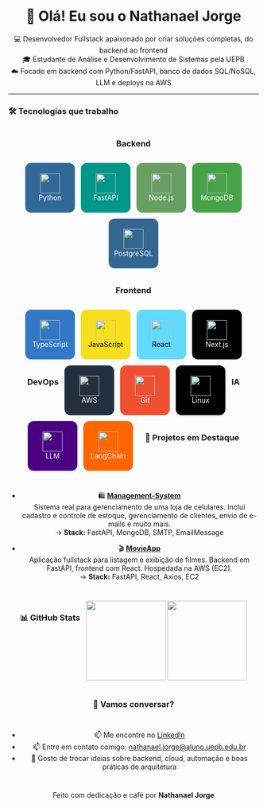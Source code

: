 <h1 align="center">👋 Olá! Eu sou o Nathanael Jorge</h1>

<p align="center">
  💻 Desenvolvedor Fullstack apaixonado por criar soluções completas, do backend ao frontend<br>
  🎓 Estudante de Análise e Desenvolvimento de Sistemas pela UEPB<br>
  ☁️ Focado em backend com Python/FastAPI, banco de dados SQL/NoSQL, LLM e deploys na AWS
</p>

---

### 🛠️ Tecnologias que trabalho

<div align="center" style="display: flex; flex-wrap: wrap; justify-content: center; gap: 12px;">

<!-- Backend -->
<h3>Backend</h3>
<div style="display: flex; flex-wrap: wrap; gap: 12px; justify-content: center;">
  <div style="background-color:#306998; width:100px; height:100px; border-radius:12px; display:flex; flex-direction:column; align-items:center; justify-content:center; color:white;">
    <img src="https://cdn.jsdelivr.net/gh/devicons/devicon/icons/python/python-original.svg" width="40"/>
    <span>Python</span>
  </div>
  <div style="background-color:#009688; width:100px; height:100px; border-radius:12px; display:flex; flex-direction:column; align-items:center; justify-content:center; color:white;">
    <img src="https://fastapi.tiangolo.com/img/logo-margin/logo-teal.png" width="40"/>
    <span>FastAPI</span>
  </div>
  <div style="background-color:#68A063; width:100px; height:100px; border-radius:12px; display:flex; flex-direction:column; align-items:center; justify-content:center; color:white;">
    <img src="https://cdn.jsdelivr.net/gh/devicons/devicon/icons/nodejs/nodejs-original.svg" width="40"/>
    <span>Node.js</span>
  </div>
  <div style="background-color:#47A248; width:100px; height:100px; border-radius:12px; display:flex; flex-direction:column; align-items:center; justify-content:center; color:white;">
    <img src="https://cdn.jsdelivr.net/gh/devicons/devicon/icons/mongodb/mongodb-original.svg" width="40"/>
    <span>MongoDB</span>
  </div>
  <div style="background-color:#336791; width:100px; height:100px; border-radius:12px; display:flex; flex-direction:column; align-items:center; justify-content:center; color:white;">
    <img src="https://cdn.jsdelivr.net/gh/devicons/devicon/icons/postgresql/postgresql-original.svg" width="40"/>
    <span>PostgreSQL</span>
  </div>
</div>

<!-- Frontend -->
<h3>Frontend</h3>
<div style="display: flex; flex-wrap: wrap; gap: 12px; justify-content: center;">
  <div style="background-color:#3178C6; width:100px; height:100px; border-radius:12px; display:flex; flex-direction:column; align-items:center; justify-content:center; color:white;">
    <img src="https://cdn.jsdelivr.net/gh/devicons/devicon/icons/typescript/typescript-original.svg" width="40"/>
    <span>TypeScript</span>
  </div>
  <div style="background-color:#F7DF1E; width:100px; height:100px; border-radius:12px; display:flex; flex-direction:column; align-items:center; justify-content:center; color:black;">
    <img src="https://cdn.jsdelivr.net/gh/devicons/devicon/icons/javascript/javascript-original.svg" width="40"/>
    <span>JavaScript</span>
  </div>
  <div style="background-color:#61DAFB; width:100px; height:100px; border-radius:12px; display:flex; flex-direction:column; align-items:center; justify-content:center; color:black;">
    <img src="https://cdn.jsdelivr.net/gh/devicons/devicon/icons/react/react-original.svg" width="40"/>
    <span>React</span>
  </div>
  <div style="background-color:#000000; width:100px; height:100px; border-radius:12px; display:flex; flex-direction:column; align-items:center; justify-content:center; color:white;">
    <img src="https://cdn.jsdelivr.net/gh/devicons/devicon/icons/nextjs/nextjs-original.svg" width="40"/>
    <span>Next.js</span>
  </div>
</div>

<!-- DevOps -->
<h3>DevOps</h3>
<div style="display: flex; flex-wrap: wrap; gap: 12px; justify-content: center;">
  <div style="background-color:#232F3E; width:100px; height:100px; border-radius:12px; display:flex; flex-direction:column; align-items:center; justify-content:center; color:white;">
    <img src="https://cdn.jsdelivr.net/gh/devicons/devicon/icons/aws/aws-original.svg" width="40"/>
    <span>AWS</span>
  </div>
  <div style="background-color:#F05032; width:100px; height:100px; border-radius:12px; display:flex; flex-direction:column; align-items:center; justify-content:center; color:white;">
    <img src="https://cdn.jsdelivr.net/gh/devicons/devicon/icons/git/git-original.svg" width="40"/>
    <span>Git</span>
  </div>
  <div style="background-color:#000000; width:100px; height:100px; border-radius:12px; display:flex; flex-direction:column; align-items:center; justify-content:center; color:white;">
    <img src="https://cdn.jsdelivr.net/gh/devicons/devicon/icons/linux/linux-original.svg" width="40"/>
    <span>Linux</span>
  </div>
</div>

<!-- IA -->
<h3>IA</h3>
<div style="display: flex; flex-wrap: wrap; gap: 12px; justify-content: center;">
  <div style="background-color:#4B0082; width:100px; height:100px; border-radius:12px; display:flex; flex-direction:column; align-items:center; justify-content:center; color:white;">
    <img src="https://upload.wikimedia.org/wikipedia/commons/4/4b/LLM_icon.png" width="40"/>
    <span>LLM</span>
  </div>
  <div style="background-color:#FF6600; width:100px; height:100px; border-radius:12px; display:flex; flex-direction:column; align-items:center; justify-content:center; color:white;">
    <img src="https://upload.wikimedia.org/wikipedia/commons/0/0b/LangChain_logo.svg" width="40"/>
    <span>LangChain</span>
  </div>
</div>


---

### 🚀 Projetos em Destaque

- 🛍️ [**Management-System**](https://github.com/desv-jorge/Management-System)  
Sistema real para gerenciamento de uma loja de celulares. Inclui cadastro e controle de estoque, gerenciamento de clientes, envio de e-mails e muito mais.  
→ **Stack:** FastAPI, MongoDB, SMTP, EmailMessage

- 🎬 [**MovieApp**](https://github.com/desv-jorge/MovieApp)  
Aplicação fullstack para listagem e exibição de filmes. Backend em FastAPI, frontend com React. Hospedada na AWS (EC2).  
→ **Stack:** FastAPI, React, Axios, EC2

---

### 📊 GitHub Stats

<div align="center"> 
  <img src="https://github-readme-stats.vercel.app/api?username=desv-jorge&show_icons=true&theme=dracula" height="160"/>
  <img src="https://github-readme-stats.vercel.app/api/top-langs/?username=desv-jorge&layout=compact&theme=dracula" height="160"/>
</div>

---

### 🤝 Vamos conversar?

- 📫 Me encontre no [LinkedIn](https://www.linkedin.com/in/nathanaeljorge/)  
- 📫 Entre em contato comigo: [nathanael.jorge@aluno.uepb.edu.br](mailto:nathanael.jorge@aluno.uepb.edu.br)  
- 💬 Gosto de trocar ideias sobre backend, cloud, automação e boas práticas de arquitetura  

<p align="center">Feito com dedicação e café por <strong>Nathanael Jorge</strong></p>
